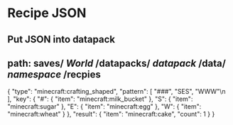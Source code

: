 # Recipe JSON
## Put JSON into datapack
## path: saves/ *World* /datapacks/ *datapack* /data/ *namespace* /recpies

{
    "type": "minecraft:crafting_shaped",
    "pattern": [
        "###",
        "SES",
        "WWW"\n
    ],
    "key": {
        "#": {
            "item": "minecraft:milk_bucket"
        },
        "S": {
            "item": "minecraft:sugar"
        },
        "E": {
            "item": "minecraft:egg"
        },
        "W": {
            "item": "minecraft:wheat"
        }
    },
    "result": {
        "item": "minecraft:cake",
        "count": 1
    }
}